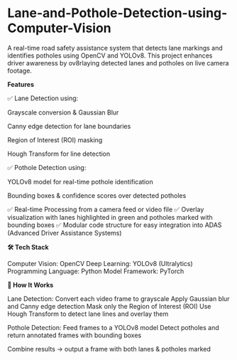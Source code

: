 # Lane-and-Pothole-Detection-using-Computer-Vision
A real-time road safety assistance system that detects lane markings and identifies potholes using OpenCV and YOLOv8. This project enhances driver awareness by ov8rlaying detected lanes and potholes on live camera footage.

**Features**

✅ Lane Detection using:

Grayscale conversion & Gaussian Blur

Canny edge detection for lane boundaries

Region of Interest (ROI) masking

Hough Transform for line detection

✅ Pothole Detection using:

YOLOv8 model for real-time pothole identification

Bounding boxes & confidence scores over detected potholes

✅ Real-time Processing from a camera feed or video file
✅ Overlay visualization with lanes highlighted in green and potholes marked with bounding boxes
✅ Modular code structure for easy integration into ADAS (Advanced Driver Assistance Systems)

**🛠 Tech Stack**

Computer Vision: OpenCV
Deep Learning: YOLOv8 (Ultralytics)
Programming Language: Python
Model Framework: PyTorch

**📂 How It Works**

Lane Detection:
  Convert each video frame to grayscale
  Apply Gaussian blur and Canny edge detection
  Mask only the Region of Interest (ROI)
  Use Hough Transform to detect lane lines and overlay them
  
Pothole Detection:
  Feed frames to a YOLOv8 model
  Detect potholes and return annotated frames with bounding boxes
  
Combine results → output a frame with both lanes & potholes marked

